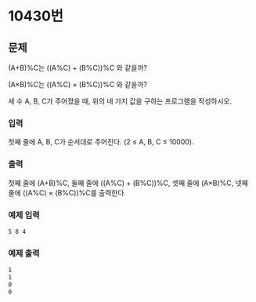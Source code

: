 
# 10430번 

## 문제 

(A+B)%C는 ((A%C) + (B%C))%C 와 같을까?

(A×B)%C는 ((A%C) × (B%C))%C 와 같을까?

세 수 A, B, C가 주어졌을 때, 위의 네 가지 값을 구하는 프로그램을 작성하시오.



### 입력 
첫째 줄에 A, B, C가 순서대로 주어진다. (2 ≤ A, B, C ≤ 10000).

### 출력 
첫째 줄에 (A+B)%C, 둘째 줄에 ((A%C) + (B%C))%C, 셋째 줄에 (A×B)%C, 넷째 줄에 ((A%C) × (B%C))%C를 출력한다.




### 예제 입력 


```bash
5 8 4
```

### 예제 출력 

```bash
1
1
0
0

```


